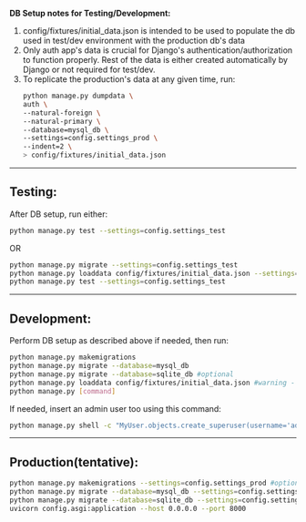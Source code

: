 **DB Setup notes for Testing/Development:**
1. config/fixtures/initial_data.json is intended to be used to populate the db used in test/dev environment with the production db's data
2. Only auth app's data is crucial for Django's authentication/authorization to function properly. Rest of the data is either created automatically by Django or not required for test/dev.
3. To replicate the production's data at any given time, run:
   ```bash
   python manage.py dumpdata \
   auth \
   --natural-foreign \
   --natural-primary \
   --database=mysql_db \
   --settings=config.settings_prod \
   --indent=2 \
   > config/fixtures/initial_data.json
   ```
-------------------------------------------------------------------------------------------------------------------------------------------------------------------

## Testing:

After DB setup, run either:  
```bash
python manage.py test --settings=config.settings_test
```
OR 
```bash
python manage.py migrate --settings=config.settings_test  
python manage.py loaddata config/fixtures/initial_data.json --settings=config.settings_test  
python manage.py test --settings=config.settings_test
```

------------------------------------------------------------------------------------------------------

## Development:

Perform DB setup as described above if needed, then run:  
```bash
python manage.py makemigrations  
python manage.py migrate --database=mysql_db  
python manage.py migrate --database=sqlite_db #optional  
python manage.py loaddata config/fixtures/initial_data.json #warning - run only when dev db is different from prod db  
python manage.py [command]
```
If needed, insert an admin user too using this command:  
```bash
python manage.py shell -c "MyUser.objects.create_superuser(username='admin', password='admin', role='ADMIN', phone_no='123')"
```

------------------------------------------------------------------------------------------------------

## Production(tentative):
```bash
python manage.py makemigrations --settings=config.settings_prod #optional  
python manage.py migrate --database=mysql_db --settings=config.settings_prod  
python manage.py migrate --database=sqlite_db --settings=config.settings_prod #optional  
uvicorn config.asgi:application --host 0.0.0.0 --port 8000
```
